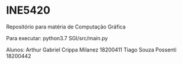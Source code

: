 # INE5420
Repositório para matéria de Computação Gráfica

Para executar:
python3.7 SGI/src/main.py

Alunos:
Arthur Gabriel Crippa Milanez 18200411
Tiago Souza Possenti 18200442

